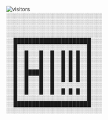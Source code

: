 
![visitors](https://vbr.nathanchung.dev/badge?page_id=Bojjiiii.Bojjiiiii&color=00cf00)      
░░░░░░░░░░░░░░░░░░░░░░░░░░  
░░░░░░░░░░░░░░░░░░░░░░░░░░  
░░░░░░░░░░░░░░░░░░░░░░░░░░  
░░░░░░░░░░░░░░░░░░░░░░░░░░  
░░█████████████████████░░░ 
░░█░░░░░░░░░░░░░░░░░░░█░░░ 
░░█░░█░░░█░░█░░█░█░█░░█░░░ 
░░█░░█░░░█░░█░░█░█░█░░█░░░ 
░░█░░█░░░█░░█░░█░█░█░░█░░░ 
░░█░░█████░░█░░█░█░█░░█░░░ 
░░█░░█░░░█░░█░░█░█░█░░█░░░ 
░░█░░█░░░█░░█░░░░░░░░░█░░░ 
░░█░░█░░░█░░█░░█░█░█░░█░░░ 
░░█░░░░░░░░░░░░░░░░░░░█░░░  
░░█████████████████████░░░
░░░░░░░░░░░░░░░░░░░░░░░░░░  
